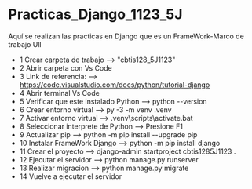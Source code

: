 # Practicas_Django_1123_5J
Aquí se realizan las practicas en Django que es un FrameWork-Marco de trabajo Ull
- 1 Crear carpeta de trabajo --> "cbtis128_5J1123"
- 2 Abrir carpeta con Vs Code
- 3 Link de referencia: --> https://code.visualstudio.com/docs/python/tutorial-django
- 4 Abrir terminal Vs Code
- 5 Verificar que este instalado Python --> python --version 
- 6 Crear entorno virtual --> py -3 -m venv .venv
- 7 Activar entorno virtual --> .venv\scripts\activate.bat
- 8 Seleccionar interprete de Python --> Presione F1
- 9 Actualizar pip --> python -m pip install --upgrade pip
- 10 Instalar FrameWork Django --> python -m pip install django
- 11 Crear el proyecto --> django-admin startproject cbtis1285J1123 .
- 12 Ejecutar el servidor --> python manage.py runserver
- 13 Realizar migracion --> python manage.py migrate
- 14 Vuelve a ejecutar el servidor
